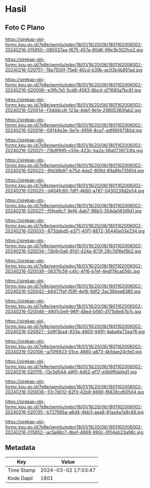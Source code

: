 # Hasil

## Foto C Plano

https://sirekap-obj-formc.kpu.go.id/7e8e/pemilu/pdpr/18/01/16/20/06/1801162006002-20240216-015950--085037aa-f675-457a-80d6-99e3b302fce2.jpg

https://sirekap-obj-formc.kpu.go.id/7e8e/pemilu/pdpr/18/01/16/20/06/1801162006002-20240216-020751--18a7500f-75e6-40cd-b39b-ac03b4b851ad.jpg

https://sirekap-obj-formc.kpu.go.id/7e8e/pemilu/pdpr/18/01/16/20/06/1801162006002-20240216-020008--e3ffc7a1-5cd6-4563-8bcd-d71680a7bc81.jpg

https://sirekap-obj-formc.kpu.go.id/7e8e/pemilu/pdpr/18/01/16/20/06/1801162006002-20240216-020014--f3dddcc6-123a-4def-9e1e-29805360fab2.jpg

https://sirekap-obj-formc.kpu.go.id/7e8e/pemilu/pdpr/18/01/16/20/06/1801162006002-20240216-020016--09144e3e-3e7e-4956-8ca7-adf66f47180d.jpg

https://sirekap-obj-formc.kpu.go.id/7e8e/pemilu/pdpr/18/01/16/20/06/1801162006002-20240216-020021--73b8f995-c50e-423c-ba2a-56a0739733fa.jpg

https://sirekap-obj-formc.kpu.go.id/7e8e/pemilu/pdpr/18/01/16/20/06/1801162006002-20240216-020022--9fd39b97-b75d-4de2-809d-89a8fe73561d.jpg

https://sirekap-obj-formc.kpu.go.id/7e8e/pemilu/pdpr/18/01/16/20/06/1801162006002-20240216-020025--d404fc60-7df1-4660-a787-0430239d2e54.jpg

https://sirekap-obj-formc.kpu.go.id/7e8e/pemilu/pdpr/18/01/16/20/06/1801162006002-20240216-020027--f5fee6c7-9ef4-4ab7-88b3-354da061d9d1.jpg

https://sirekap-obj-formc.kpu.go.id/7e8e/pemilu/pdpr/18/01/16/20/06/1801162006002-20240216-020033--673dabd5-e371-40f1-8872-36440e03e234.jpg

https://sirekap-obj-formc.kpu.go.id/7e8e/pemilu/pdpr/18/01/16/20/06/1801162006002-20240216-020034--13b9c0a6-91d1-424a-873f-29c7d16ef6b2.jpg

https://sirekap-obj-formc.kpu.go.id/7e8e/pemilu/pdpr/18/01/16/20/06/1801162006002-20240216-020039--0637fc59-c4fc-4f16-b7ef-4edf78ca056c.jpg

https://sirekap-obj-formc.kpu.go.id/7e8e/pemilu/pdpr/18/01/16/20/06/1801162006002-20240216-020042--b6477faf-f59f-4e16-9df2-3ac36bee8380.jpg

https://sirekap-obj-formc.kpu.go.id/7e8e/pemilu/pdpr/18/01/16/20/06/1801162006002-20240216-020046--4901c0e9-96ff-48ed-bf80-d171b8e87b7c.jpg

https://sirekap-obj-formc.kpu.go.id/7e8e/pemilu/pdpr/18/01/16/20/06/1801162006002-20240216-020927--2d9f3ba4-933a-4600-9491-4aba6e72ea76.jpg

https://sirekap-obj-formc.kpu.go.id/7e8e/pemilu/pdpr/18/01/16/20/06/1801162006002-20240216-020106--a70f6923-01ce-4660-a873-4b1dae24cfe0.jpg

https://sirekap-obj-formc.kpu.go.id/7e8e/pemilu/pdpr/18/01/16/20/06/1801162006002-20240216-020115--13c5d544-a9f0-4d52-af17-e0b9ffdafed1.jpg

https://sirekap-obj-formc.kpu.go.id/7e8e/pemilu/pdpr/18/01/16/20/06/1801162006002-20240216-020936--51c7d012-62f3-42b8-8669-f6828cd60544.jpg

https://sirekap-obj-formc.kpu.go.id/7e8e/pemilu/pdpr/18/01/16/20/06/1801162006002-20240216-020135--b727995a-a6d4-4bb3-aea8-81aa4a7a9c66.jpg

https://sirekap-obj-formc.kpu.go.id/7e8e/pemilu/pdpr/18/01/16/20/06/1801162006002-20240216-015952--ac5a68c7-dbe1-4688-990c-3f04eb23a98c.jpg


## Metadata

| Key        | Value               |
| ---------- | ------------------- |
| Time Stamp | 2024-03-02 17:03:47 |
| Kode Dapil | 1801                |



